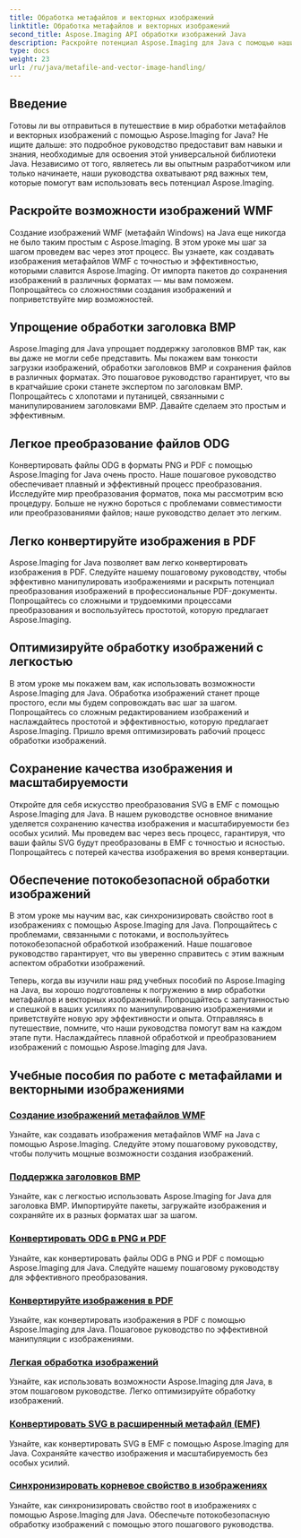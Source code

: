 ```yaml
---
title: Обработка метафайлов и векторных изображений
linktitle: Обработка метафайлов и векторных изображений
second_title: Aspose.Imaging API обработки изображений Java
description: Раскройте потенциал Aspose.Imaging для Java с помощью наших пошаговых руководств. С легкостью создавайте изображения метафайлов WMF, обрабатывайте заголовки BMP и многое другое.
type: docs
weight: 23
url: /ru/java/metafile-and-vector-image-handling/
---
```

## Введение

Готовы ли вы отправиться в путешествие в мир обработки метафайлов и векторных изображений с помощью Aspose.Imaging for Java? Не ищите дальше: это подробное руководство предоставит вам навыки и знания, необходимые для освоения этой универсальной библиотеки Java. Независимо от того, являетесь ли вы опытным разработчиком или только начинаете, наши руководства охватывают ряд важных тем, которые помогут вам использовать весь потенциал Aspose.Imaging.

## Раскройте возможности изображений WMF

Создание изображений WMF (метафайл Windows) на Java еще никогда не было таким простым с Aspose.Imaging. В этом уроке мы шаг за шагом проведем вас через этот процесс. Вы узнаете, как создавать изображения метафайлов WMF с точностью и эффективностью, которыми славится Aspose.Imaging. От импорта пакетов до сохранения изображений в различных форматах — мы вам поможем. Попрощайтесь со сложностями создания изображений и поприветствуйте мир возможностей.

## Упрощение обработки заголовка BMP

Aspose.Imaging для Java упрощает поддержку заголовков BMP так, как вы даже не могли себе представить. Мы покажем вам тонкости загрузки изображений, обработки заголовков BMP и сохранения файлов в различных форматах. Это пошаговое руководство гарантирует, что вы в кратчайшие сроки станете экспертом по заголовкам BMP. Попрощайтесь с хлопотами и путаницей, связанными с манипулированием заголовками BMP. Давайте сделаем это простым и эффективным.

## Легкое преобразование файлов ODG

Конвертировать файлы ODG в форматы PNG и PDF с помощью Aspose.Imaging for Java очень просто. Наше пошаговое руководство обеспечивает плавный и эффективный процесс преобразования. Исследуйте мир преобразования форматов, пока мы рассмотрим всю процедуру. Больше не нужно бороться с проблемами совместимости или преобразованиями файлов; наше руководство делает это легким.

## Легко конвертируйте изображения в PDF

Aspose.Imaging for Java позволяет вам легко конвертировать изображения в PDF. Следуйте нашему пошаговому руководству, чтобы эффективно манипулировать изображениями и раскрыть потенциал преобразования изображений в профессиональные PDF-документы. Попрощайтесь со сложными и трудоемкими процессами преобразования и воспользуйтесь простотой, которую предлагает Aspose.Imaging.

## Оптимизируйте обработку изображений с легкостью

В этом уроке мы покажем вам, как использовать возможности Aspose.Imaging для Java. Обработка изображений станет проще простого, если мы будем сопровождать вас шаг за шагом. Попрощайтесь со сложным редактированием изображений и наслаждайтесь простотой и эффективностью, которую предлагает Aspose.Imaging. Пришло время оптимизировать рабочий процесс обработки изображений.

## Сохранение качества изображения и масштабируемости

Откройте для себя искусство преобразования SVG в EMF с помощью Aspose.Imaging для Java. В нашем руководстве основное внимание уделяется сохранению качества изображения и масштабируемости без особых усилий. Мы проведем вас через весь процесс, гарантируя, что ваши файлы SVG будут преобразованы в EMF с точностью и ясностью. Попрощайтесь с потерей качества изображения во время конвертации.

## Обеспечение потокобезопасной обработки изображений

В этом уроке мы научим вас, как синхронизировать свойство root в изображениях с помощью Aspose.Imaging для Java. Попрощайтесь с проблемами, связанными с потоками, и воспользуйтесь потокобезопасной обработкой изображений. Наше пошаговое руководство гарантирует, что вы уверенно справитесь с этим важным аспектом обработки изображений.

Теперь, когда вы изучили наш ряд учебных пособий по Aspose.Imaging на Java, вы хорошо подготовлены к погружению в мир обработки метафайлов и векторных изображений. Попрощайтесь с запутанностью и спешкой в ваших усилиях по манипулированию изображениями и приветствуйте новую эру эффективности и опыта. Отправляясь в путешествие, помните, что наши руководства помогут вам на каждом этапе пути. Наслаждайтесь плавной обработкой и преобразованием изображений с помощью Aspose.Imaging для Java.
## Учебные пособия по работе с метафайлами и векторными изображениями
### [Создание изображений метафайлов WMF](./generate-wmf-metafile-images/)
Узнайте, как создавать изображения метафайлов WMF на Java с помощью Aspose.Imaging. Следуйте этому пошаговому руководству, чтобы получить мощные возможности создания изображений.
### [Поддержка заголовков BMP](./bmp-header-support/)
Узнайте, как с легкостью использовать Aspose.Imaging for Java для заголовка BMP. Импортируйте пакеты, загружайте изображения и сохраняйте их в разных форматах шаг за шагом.
### [Конвертировать ODG в PNG и PDF](./odg-file-format-support/)
Узнайте, как конвертировать файлы ODG в PNG и PDF с помощью Aspose.Imaging для Java. Следуйте нашему пошаговому руководству для эффективного преобразования.
### [Конвертируйте изображения в PDF](./pdf-dpi-settings-configuration/)
Узнайте, как конвертировать изображения в PDF с помощью Aspose.Imaging для Java. Пошаговое руководство по эффективной манипуляции с изображениями.
### [Легкая обработка изображений](./otg-file-format-support/)
Узнайте, как использовать возможности Aspose.Imaging для Java, в этом пошаговом руководстве. Легко оптимизируйте обработку изображений.
### [Конвертировать SVG в расширенный метафайл (EMF)](./convert-svg-to-enhanced-metafile/)
Узнайте, как конвертировать SVG в EMF с помощью Aspose.Imaging для Java. Сохраняйте качество изображения и масштабируемость без особых усилий.
### [Синхронизировать корневое свойство в изображениях](./synchronize-root-property-in-images/)
Узнайте, как синхронизировать свойство root в изображениях с помощью Aspose.Imaging для Java. Обеспечьте потокобезопасную обработку изображений с помощью этого пошагового руководства.